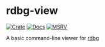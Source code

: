 # rdbg-view

[![Crate](https://img.shields.io/crates/v/rdbg-view)](https://crates.io/crates/rdbg-view)
[![Docs](https://docs.rs/rdbg-view/badge.svg)](https://docs.rs/rdbg-view)
[![MSRV](https://img.shields.io/badge/msrv-1.58-blue.svg)](https://crates.io/crates/rdbg-view)

A basic command-line viewer for [rdbg](crates.io/crates/rdbg)
